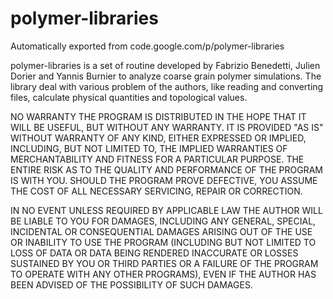# polymer-libraries
Automatically exported from code.google.com/p/polymer-libraries

polymer-libraries is a set of routine developed by Fabrizio Benedetti, Julien Dorier and Yannis Burnier to analyze
coarse grain polymer simulations.
The library deal with various problem of the authors, like reading and converting files, calculate physical quantities
and topological values.


NO WARRANTY
THE PROGRAM IS DISTRIBUTED IN THE HOPE THAT IT WILL BE USEFUL, BUT WITHOUT ANY WARRANTY. IT IS PROVIDED "AS IS"
WITHOUT WARRANTY OF ANY KIND, EITHER EXPRESSED OR IMPLIED, INCLUDING, BUT NOT LIMITED TO, THE IMPLIED WARRANTIES
OF MERCHANTABILITY AND FITNESS FOR A PARTICULAR PURPOSE. THE ENTIRE RISK AS TO THE QUALITY AND PERFORMANCE OF
THE PROGRAM IS WITH YOU. SHOULD THE PROGRAM PROVE DEFECTIVE, YOU ASSUME THE COST OF ALL NECESSARY SERVICING,
REPAIR OR CORRECTION.

IN NO EVENT UNLESS REQUIRED BY APPLICABLE LAW THE AUTHOR WILL BE LIABLE TO YOU FOR DAMAGES, INCLUDING ANY GENERAL,
SPECIAL, INCIDENTAL OR CONSEQUENTIAL DAMAGES ARISING OUT OF THE USE OR INABILITY TO USE THE PROGRAM (INCLUDING
BUT NOT LIMITED TO LOSS OF DATA OR DATA BEING RENDERED INACCURATE OR LOSSES SUSTAINED BY YOU OR THIRD PARTIES
OR A FAILURE OF THE PROGRAM TO OPERATE WITH ANY OTHER PROGRAMS), EVEN IF THE AUTHOR HAS BEEN ADVISED OF THE
POSSIBILITY OF SUCH DAMAGES.
